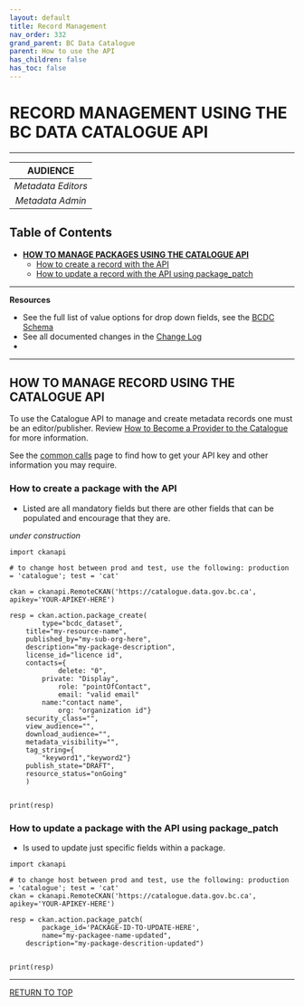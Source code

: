 ```yaml
---
layout: default
title: Record Management
nav_order: 332
grand_parent: BC Data Catalogue
parent: How to use the API
has_children: false
has_toc: false
---
```


# RECORD MANAGEMENT USING THE BC DATA CATALOGUE API

-------------

|**AUDIENCE**|
|:---:|
| *Metadata Editors* |
| *Metadata Admin* |

## Table of Contents
+ [**HOW TO MANAGE PACKAGES USING THE CATALOGUE API**](#how-to-manage-packages-using-the-catalogue-api)
	+ [How to create a record with the API](#how-to-create-a-record-with-the-api)
	+ [How to update a record with the API using package_patch](#how-to-update-a-record-with-the-api-using-package_patch)

-----------------------
**Resources**
+ See the full list of value options for drop down fields, see the [BCDC Schema](https://catalogue.data.gov.bc.ca/api/3/action/scheming_dataset_schema_show?type=bcdc_dataset)
+ See all documented changes in the [Change Log](https://github.com/bcgov/ckan-ui/blob/master/pages/beta_schema_changes.md#application-resource-level-changes)
+ 
-----------------------

## HOW TO MANAGE RECORD USING THE CATALOGUE API
To use the Catalogue API to manage and create metadata records one must be an editor/publisher. Review [How to Become a Provider to the Catalogue](dps_bcdc_w.md#HOW-TO-BECOME-A-PROVIDER-TO-THE-CATALOGUE) for more information.

See the [common calls](/dps_bcdc_api_w_common_calls.html) page to find how to get your API key and other information you may require.

### How to create a package with the API

* Listed are all mandatory fields but there are other fields that can be populated and encourage that they are.

_under construction_

```
import ckanapi

# to change host between prod and test, use the following: production = 'catalogue'; test = 'cat'
 
ckan = ckanapi.RemoteCKAN('https://catalogue.data.gov.bc.ca', apikey='YOUR-APIKEY-HERE')

resp = ckan.action.package_create(
        type="bcdc_dataset",
	title="my-resource-name",
	published_by="my-sub-org-here",
	description="my-package-description",
	license_id="licence id",
	contacts={
            delete: "0",
	    private: "Display",
            role: "pointOfContact",
            email: "valid email"
	    name:"contact name",
            org: "organization id"}
	security_class="",
	view_audience="",
	download_audience="",
	metadata_visibility="",
	tag_string={
		"keyword1","keyword2"}
	publish_state="DRAFT",
	resource_status="onGoing"	
	)


print(resp)
```
### How to update a package with the API using package_patch

* Is used to update just specific fields within a package.

```
import ckanapi

# to change host between prod and test, use the following: production = 'catalogue'; test = 'cat'
ckan = ckanapi.RemoteCKAN('https://catalogue.data.gov.bc.ca', apikey='YOUR-APIKEY-HERE')

resp = ckan.action.package_patch(
        package_id='PACKAGE-ID-TO-UPDATE-HERE',
        name="my-packagee-name-updated",
	description="my-package-descrition-updated")


print(resp)
```

-------------------------------------------------------

[RETURN TO TOP][1]

[1]: #record-management-using-the-bc-data-catalogue-api
